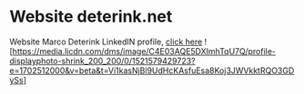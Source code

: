 # Website deterink.net
Website Marco Deterink
LinkedIN profile, [click here](https://www.linkedin.com/in/deterink/)
![https://media.licdn.com/dms/image/C4E03AQE5DXImhTqU7Q/profile-displayphoto-shrink_200_200/0/1521579429723?e=1702512000&v=beta&t=Vi1kasNjBl9UdHcKAsfuEsa8Koj3JWVkktRQO3GDySs]
